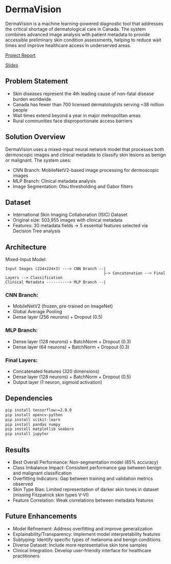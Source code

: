 # DermaVision

DermaVision is a machine learning-powered diagnostic tool that addresses the critical shortage of dermatological care in Canada. The system combines advanced image analysis with patient metadata to provide accessible preliminary skin condition assessments, helping to reduce wait times and improve healthcare access in underserved areas.

[Project Report](https://github.com/nina2dv/DermaVision/blob/main/Project%20Report_%20DermaVision%20(Team%20Salus).pdf)

[Slides](https://github.com/nina2dv/DermaVision/blob/main/DermaVision_%20Classifying%20and%20Diagnosing%20Skin%20Cancer.pdf)

## Problem Statement
- Skin diseases represent the 4th leading cause of non-fatal disease burden worldwide
- Canada has fewer than 700 licensed dermatologists serving ~38 million people
- Wait times extend beyond a year in major metropolitan areas
- Rural communities face disproportionate access barriers

## Solution Overview
DermaVision uses a mixed-input neural network model that processes both dermoscopic images and clinical metadata to classify skin lesions as benign or malignant. The system uses:
- CNN Branch: MobileNetV2-based image processing for dermoscopic images
- MLP Branch: Clinical metadata analysis
- Image Segmentation: Otsu thresholding and Gabor filters

## Dataset
- International Skin Imaging Collaboration (ISIC) Dataset
- Original size: 503,955 images with clinical metadata
- Features: 30 metadata fields → 5 essential features selected via Decision Tree analysis

## Architecture
Mixed-Input Model:
```
Input Images (224×224×3) ---> CNN Branch --|
                                           ├-> Concatenation --> Final Layers --> Classification
Clinical Metadata ----------> MLP Branch --|
```

### CNN Branch:
- MobileNetV2 (frozen, pre-trained on ImageNet)
- Global Average Pooling
- Dense layer (256 neurons) + Dropout (0.5)

### MLP Branch:
- Dense layer (128 neurons) + BatchNorm + Dropout (0.3)
- Dense layer (64 neurons) + BatchNorm + Dropout (0.3)

### Final Layers:
- Concatenated features (320 dimensions)
- Dense layer (128 neurons) + BatchNorm + Dropout (0.5)
- Output layer (1 neuron, sigmoid activation)


## Dependencies
```bash
pip install tensorflow>=2.8.0
pip install opencv-python
pip install scikit-learn
pip install pandas numpy
pip install matplotlib seaborn
pip install jupyter
```

## Results
- Best Overall Performance: Non-segmentation model (85% accuracy)
- Class Imbalance Impact: Consistent performance gap between benign and malignant classification
- Overfitting Indicators: Gap between training and validation metrics observed
- Skin Type Bias: Limited representation of darker skin tones in dataset (missing Fitzpatrick skin types V-VI)
- Feature Correlation: Weak correlations between metadata features

## Future Enhancements
- Model Refinement: Address overfitting and improve generalization
- Explainability/Transparency: Implement model interpretability features
- Subtyping: Identify specific types of melanoma and benign conditions
- Diverse Dataset: Include more representative skin tone samples
- Clinical Integration: Develop user-friendly interface for healthcare practitioners
